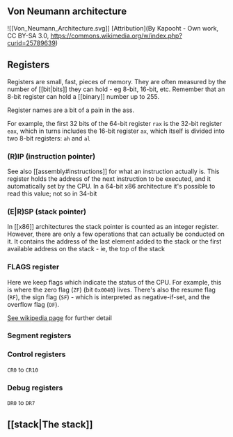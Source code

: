 ## Von Neumann architecture

![[Von_Neumann_Architecture.svg]] [Attribution](By Kapooht - Own work, CC BY-SA 3.0, https://commons.wikimedia.org/w/index.php?curid=25789639)

## Registers
Registers are small, fast, pieces of memory. They are often measured by the number of [[bit|bits]] they can hold - eg 8-bit, 16-bit, etc. Remember that an 8-bit register can hold a [[binary]] number up to 255. 

Register names are a bit of a pain in the ass.

For example, the first 32 bits of the 64-bit register `rax` is the 32-bit register `eax`, which in turns includes the 16-bit register `ax`, which itself is divided into two 8-bit registers: `ah` and `al`

### (R)IP (instruction pointer)
See also [[assembly#instructions]] for what an instruction actually is. This register holds the address of the next instruction to be executed, and it automatically set by the CPU. In a 64-bit x86 architecture it's possible to read this value; not so in 34-bit

### (E|R)SP (stack pointer)
In [[x86]] architectures the stack pointer is counted as an integer register. However, there are only a few operations that can actually be conducted on it. It contains the address of the last element added to the stack or the first available address on the stack - ie, the top of the stack

### FLAGS register
Here we keep flags which indicate the status of the CPU. For example, this is where the zero flag (`ZF`) (bit `0x0040`) lives. There's also the resume flag (`RF`), the sign flag (`SF`) - which is interpreted as negative-if-set, and the overflow flag (`OF`).

[See wikipedia page](https://en.wikipedia.org/wiki/FLAGS_register) for further detail

### Segment registers

### Control registers
`CR0` to `CR10`

### Debug registers
`DR0` to `DR7`

## [[stack|The stack]]